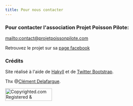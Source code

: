 ```yaml
---
title: Pour nous contacter
---
```


### Pour contacter l'association Projet Poisson Pilote:

<mailto:contact@projetpoissonpilote.com>

Retrouvez le projet sur sa [page facebook](http://www.facebook.com/pages/Projet-Poisson-Pilote/294329844027226)

### Crédits

Site réalisé à l'aide de [Hakyll](http://jaspervdj.be/hakyll) et de [Twitter
Bootstrap](http://twitter.github.com/bootstrap).

Thx @[Clément Delafargue](http://clement.delafargue.name).

<a target="_blank" href="http://www.copyrighted.com/copyrights/view/pvbn-dl6s-tpvy-v816"><img border="0" alt="Copyrighted.com Registered &amp; Protected 
PVBN-DL6S-TPVY-V816" title="Copyrighted.com Registered &amp; Protected 
PVBN-DL6S-TPVY-V816" width="150" height="40" src="http://static.copyrighted.com/images/seal.gif" /></a>